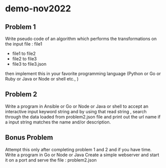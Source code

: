 # demo-nov2022

## Problem 1

Write pseudo code of an algorithm which performs the transformations on the input file : file1
* file1 to file2
* file2 to file3
* file3 to file3.json

then implement this in your favorite programming language (Python or Go or Ruby or Java or Node or shell etc., )


## Problem 2

Write a program in Ansible or Go or Node or Java or shell
to accept an interactive input keyword string and by using that read string , search through the data loaded from 
problem2.json file
and print out the url name if a input string matches the name and/or description.


## Bonus Problem 

Attempt this only after completing problem 1 and 2 and if you have time.
Write a program in Go or Node or Java
 Create a simple webserver and start it on a port and serve the file : problem2.json 
